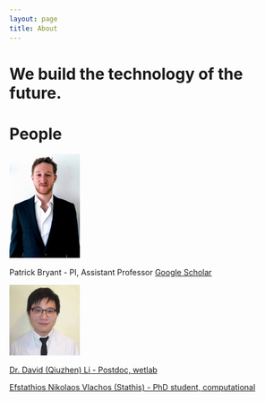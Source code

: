 ```yaml
---
layout: page
title: About
---
```

# We build the technology of the future.


# People

<img src="./assets/patrick_portrait.jpeg" width="25%" height="25%"  />

Patrick Bryant - PI, Assistant Professor
<a href="https://scholar.google.com/citations?user=KPlaFQQAAAAJ&hl=sv&oi=ao"> Google Scholar


<img src="./assets/david_portrait.jpeg" width="25%" height="25%"  />

Dr. David (Qiuzhen) Li - Postdoc, wetlab


Efstathios Nikolaos Vlachos (Stathis) - PhD student, computational
